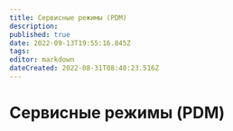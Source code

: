 ```yaml
---
title: Сервисные режимы (PDM)
description: 
published: true
date: 2022-09-13T19:55:16.845Z
tags: 
editor: markdown
dateCreated: 2022-08-31T08:40:23.516Z
---
```


# Сервисные режимы (PDM)

